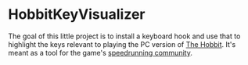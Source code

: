 # HobbitKeyVisualizer
The goal of this little project is to install a keyboard hook
and use that to highlight the keys relevant to playing the PC version of
[The Hobbit](https://en.wikipedia.org/wiki/The_Hobbit_(2003_video_game)).
It's meant as a tool for the game's [speedrunning community](https://www.speedrun.com/The_Hobbit).
  
